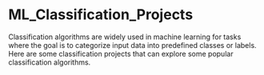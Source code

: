 # ML_Classification_Projects
Classification algorithms are widely used in machine learning for tasks where the goal is to categorize input data into predefined classes or labels.
Here are some classification projects that can explore some popular classification algorithms.
